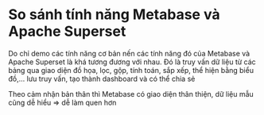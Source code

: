 # So sánh tính năng Metabase và Apache Superset

Do chỉ demo các tính năng cơ bản nến các tính năng đó của Metabase và Apache Superset là khá tương đương với nhau. Đó là truy vấn dữ liệu từ các bảng qua giao diện đồ họa, lọc, gộp, tính toán, sắp xếp, thể hiện bằng biểu đồ,... lưu truy vấn, tạo thành dashboard và có thể chia sẻ

Theo cảm nhận bản thân thì Metabase có giao diện thân thiện, dữ liệu mẫu cũng dễ hiểu => dễ làm quen hơn
